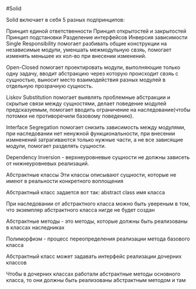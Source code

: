 #Solid 
 
Solid включает в себя 5 разных подпринципов: 
 
Принцип единой ответственности 
Принцип открытостей и закрытостей 
Принцип подстановки 
Разделение интерфейсов 
Инверсия зависимости 
Single Responsibility помогает разбивать общие конструкции на независимые модули, уменшать межмодульную свзяь, помогает изменять меньшее их кол-во при внесении изменений. 
 
Open-Closed помогает проектировать модули, выполняющие только одну задачу, вводит абстракцию через которую происходит свзяь с сущностью, выносит место взаимодействия разных модулей в отдельную прозрачную сущность. 
 
Liskov Substitution помогает выявлять проблемные абстракции и скрытые связи между сущностями, делает поведение модулей предсказуемым, помогает вводить ограничение на наследование(чтобы потомки не противоречили базовому поведению). 
 
Interface Segregation помогает снизить зависимость между модулями, при наследовании нет ненужной функциональности, при внесении измненений затрагиваются только нужные части, а не все зависящие модули, помогает разделять сущности. 
 
Dependency Inversion - верхнеуровневые сущности не должны зависеть от нижнеуровневых реализаций.


Абстрактные классы 
Эти классы описывают сущности, которые не имеют в реальности конкретного воплощения 
 
Абстрактный класс задается вот так: abstract class имя класса 
 
При наследовании от абстрактного класса можно быть увереным в том, что экземпляр абстрактного класса нигде не будет создан 
 
Абстрактные методы - это методы, которые должны быть реализованы в классах наследниках 
 
Полиморфизм - процесс переопределения реализации метода базового класса 
 
Абстрактный класс может задавать интерфейс реализации дочерних классов 
 
Чтобы в дочерних классах работали абстрактные методы основного класса, то они должны быть реализованы абстрактным методом и там
